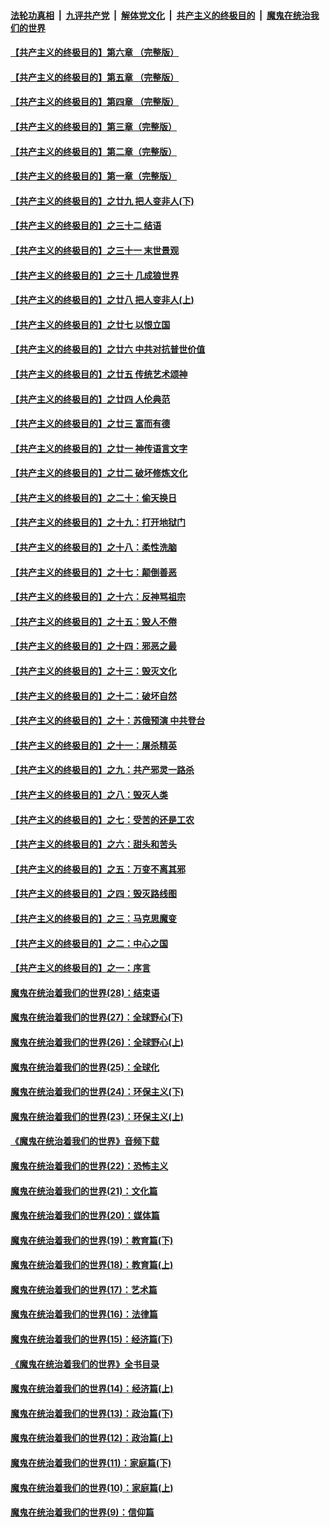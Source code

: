 ####  [法轮功真相](../../../../basic/blob/master/README.md?t=06022231) &nbsp;|&nbsp; [九评共产党](../../../../9ping.md/blob/master/README.md?t=06022231) &nbsp;|&nbsp; [解体党文化](../../../../jtdwh.md/blob/master/README.md?t=06022231)  &nbsp;|&nbsp; [共产主义的终极目的](../../../../gczydzjmd.md/blob/master/README.md?t=06022231) &nbsp;|&nbsp; [魔鬼在统治我们的世界](../../../../mgztzwmdsj.md/blob/master/README.md?t=06022231) 

#### [【共产主义的终极目的】第六章 （完整版）](../pages/nsc422/n11428913.md?t=06022231) 

#### [【共产主义的终极目的】第五章 （完整版）](../pages/nsc422/n11428912.md?t=06022231) 

#### [【共产主义的终极目的】第四章 （完整版）](../pages/nsc422/n11428907.md?t=06022231) 

#### [【共产主义的终极目的】第三章（完整版）](../pages/nsc422/n11428848.md?t=06022231) 

#### [【共产主义的终极目的】第二章（完整版）](../pages/nsc422/n11428831.md?t=06022231) 

#### [【共产主义的终极目的】第一章（完整版）](../pages/nsc422/n11417651.md?t=06022231) 

#### [【共产主义的终极目的】之廿九 把人变非人(下)](../pages/nsc422/n11344140.md?t=06022231) 

#### [【共产主义的终极目的】之三十二 结语](../pages/nsc422/n11360535.md?t=06022231) 

#### [【共产主义的终极目的】之三十一 末世景观](../pages/nsc422/n11351129.md?t=06022231) 

#### [【共产主义的终极目的】之三十 几成狼世界](../pages/nsc422/n11348280.md?t=06022231) 

#### [【共产主义的终极目的】之廿八 把人变非人(上)](../pages/nsc422/n11340492.md?t=06022231) 

#### [【共产主义的终极目的】之廿七 以恨立国](../pages/nsc422/n11336944.md?t=06022231) 

#### [【共产主义的终极目的】之廿六 中共对抗普世价值](../pages/nsc422/n11324785.md?t=06022231) 

#### [【共产主义的终极目的】之廿五 传统艺术颂神](../pages/nsc422/n11296396.md?t=06022231) 

#### [【共产主义的终极目的】之廿四 人伦典范](../pages/nsc422/n11296397.md?t=06022231) 

#### [【共产主义的终极目的】之廿三 富而有德](../pages/nsc422/n11283598.md?t=06022231) 

#### [【共产主义的终极目的】之廿一 神传语言文字](../pages/nsc422/n11263265.md?t=06022231) 

#### [【共产主义的终极目的】之廿二 破坏修炼文化](../pages/nsc422/n11245728.md?t=06022231) 

#### [【共产主义的终极目的】之二十：偷天换日](../pages/nsc422/n11238846.md?t=06022231) 

#### [【共产主义的终极目的】之十九：打开地狱门](../pages/nsc422/n11206376.md?t=06022231) 

#### [【共产主义的终极目的】之十八：柔性洗脑](../pages/nsc422/n11199994.md?t=06022231) 

#### [【共产主义的终极目的】之十七：颠倒善恶](../pages/nsc422/n11179782.md?t=06022231) 

#### [【共产主义的终极目的】之十六：反神骂祖宗](../pages/nsc422/n11166798.md?t=06022231) 

#### [【共产主义的终极目的】之十五：毁人不倦](../pages/nsc422/n11166792.md?t=06022231) 

#### [【共产主义的终极目的】之十四：邪恶之最](../pages/nsc422/n11150249.md?t=06022231) 

#### [【共产主义的终极目的】之十三：毁灭文化](../pages/nsc422/n11135227.md?t=06022231) 

#### [【共产主义的终极目的】之十二：破坏自然](../pages/nsc422/n11135214.md?t=06022231) 

#### [【共产主义的终极目的】之十：苏俄预演 中共登台](../pages/nsc422/n11118424.md?t=06022231) 

#### [【共产主义的终极目的】之十一：屠杀精英](../pages/nsc422/n11118442.md?t=06022231) 

#### [【共产主义的终极目的】之九：共产邪灵一路杀](../pages/nsc422/n11114139.md?t=06022231) 

#### [【共产主义的终极目的】之八：毁灭人类](../pages/nsc422/n11108503.md?t=06022231) 

#### [【共产主义的终极目的】之七：受苦的还是工农](../pages/nsc422/n11101809.md?t=06022231) 

#### [【共产主义的终极目的】之六：甜头和苦头](../pages/nsc422/n11096971.md?t=06022231) 

#### [【共产主义的终极目的】之五：万变不离其邪](../pages/nsc422/n11091285.md?t=06022231) 

#### [【共产主义的终极目的】之四：毁灭路线图](../pages/nsc422/n11086284.md?t=06022231) 

#### [【共产主义的终极目的】之三：马克思魔变](../pages/nsc422/n11061941.md?t=06022231) 

#### [【共产主义的终极目的】之二：中心之国](../pages/nsc422/n11047728.md?t=06022231) 

#### [【共产主义的终极目的】之一：序言](../pages/nsc422/n11086077.md?t=06022231) 

#### [魔鬼在统治着我们的世界(28)：结束语](../pages/nsc422/n10936246.md?t=06022231) 

#### [魔鬼在统治着我们的世界(27)：全球野心(下)](../pages/nsc422/n10928319.md?t=06022231) 

#### [魔鬼在统治着我们的世界(26)：全球野心(上)](../pages/nsc422/n10900318.md?t=06022231) 

#### [魔鬼在统治着我们的世界(25)：全球化](../pages/nsc422/n10788205.md?t=06022231) 

#### [魔鬼在统治着我们的世界(24)：环保主义(下)](../pages/nsc422/n10695307.md?t=06022231) 

#### [魔鬼在统治着我们的世界(23)：环保主义(上)](../pages/nsc422/n10688613.md?t=06022231) 

#### [《魔鬼在统治着我们的世界》音频下载](../pages/nsc422/n10635553.md?t=06022231) 

#### [魔鬼在统治着我们的世界(22)：恐怖主义](../pages/nsc422/n10614727.md?t=06022231) 

#### [魔鬼在统治着我们的世界(21)：文化篇](../pages/nsc422/n10597706.md?t=06022231) 

#### [魔鬼在统治着我们的世界(20)：媒体篇](../pages/nsc422/n10586579.md?t=06022231) 

#### [魔鬼在统治着我们的世界(19)：教育篇(下)](../pages/nsc422/n10564808.md?t=06022231) 

#### [魔鬼在统治着我们的世界(18)：教育篇(上)](../pages/nsc422/n10526970.md?t=06022231) 

#### [魔鬼在统治着我们的世界(17)：艺术篇](../pages/nsc422/n10499093.md?t=06022231) 

#### [魔鬼在统治着我们的世界(16)：法律篇](../pages/nsc422/n10485969.md?t=06022231) 

#### [魔鬼在统治着我们的世界(15)：经济篇(下)](../pages/nsc422/n10469975.md?t=06022231) 

#### [《魔鬼在统治着我们的世界》全书目录](../pages/nsc422/n10464261.md?t=06022231) 

#### [魔鬼在统治着我们的世界(14)：经济篇(上)](../pages/nsc422/n10457370.md?t=06022231) 

#### [魔鬼在统治着我们的世界(13)：政治篇(下)](../pages/nsc422/n10448270.md?t=06022231) 

#### [魔鬼在统治着我们的世界(12)：政治篇(上)](../pages/nsc422/n10444576.md?t=06022231) 

#### [魔鬼在统治着我们的世界(11)：家庭篇(下)](../pages/nsc422/n10440961.md?t=06022231) 

#### [魔鬼在统治着我们的世界(10)：家庭篇(上)](../pages/nsc422/n10435448.md?t=06022231) 

#### [魔鬼在统治着我们的世界(9)：信仰篇](../pages/nsc422/n10432159.md?t=06022231) 

